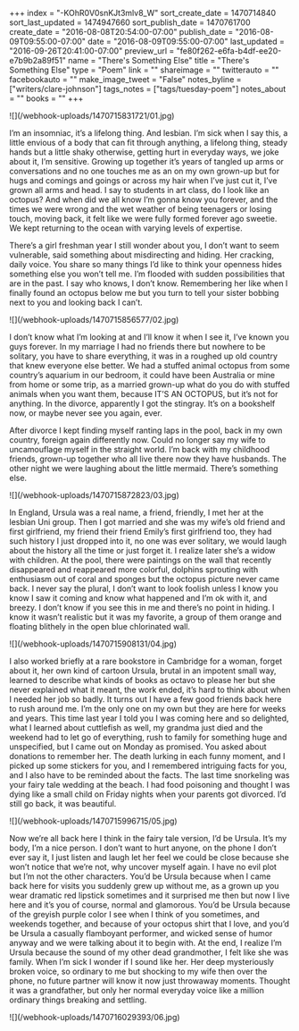 +++
index = "-KOhR0V0snKJt3mlv8_W"
sort_create_date = 1470714840
sort_last_updated = 1474947660
sort_publish_date = 1470761700
create_date = "2016-08-08T20:54:00-07:00"
publish_date = "2016-08-09T09:55:00-07:00"
date = "2016-08-09T09:55:00-07:00"
last_updated = "2016-09-26T20:41:00-07:00"
preview_url = "fe80f262-e6fa-b4df-ee20-e7b9b2a89f51"
name = "There's Something Else"
title = "There's Something Else"
type = "Poem"
link = ""
shareimage = ""
twitterauto = ""
facebookauto = ""
make_image_tweet = "False"
notes_byline = ["writers/clare-johnson"]
tags_notes = ["tags/tuesday-poem"]
notes_about = ""
books = ""
+++
<p class="image">![](/webhook-uploads/1470715831721/01.jpg)</p>

<p class="prose-poem">
I’m an insomniac, it’s a lifelong thing. And lesbian. I’m sick when I say this, a little envious of a body that can fit through anything, a lifelong thing, steady hands but a little shaky otherwise, getting hurt in everyday ways, we joke about it, I’m sensitive. Growing up together it’s years of tangled up arms or conversations and no one touches me as an on my own grown-up but for hugs and comings and goings or across my hair when I’ve just cut it, I’ve grown all arms and head. I say to students in art class, do I look like an octopus? And when did we all know I’m gonna know you forever, and the times we were wrong and the wet weather of being teenagers or losing touch, moving back, it felt like we were fully formed forever ago sweetie. We kept returning to the ocean with varying levels of expertise.</p>

<p class="prose-poem">There’s a girl freshman year I still wonder about you, I don’t want to seem vulnerable, said something about misdirecting and hiding. Her cracking, daily voice. You share so many things I’d like to think your openness hides something else you won’t tell me. I’m flooded with sudden possibilities that are in the past. I say who knows, I don’t know. Remembering her like when I finally found an octopus below me but you turn to tell your sister bobbing next to you and looking back I can’t.</p>

<p class="image">![](/webhook-uploads/1470715856577/02.jpg)</p>

<p class="prose-poem">I don’t know what I’m looking at and I’ll know it when I see it, I’ve known you guys forever. In my marriage I had no friends there but nowhere to be solitary, you have to share everything, it was in a roughed up old country that knew everyone else better. We had a stuffed animal octopus from some country’s aquarium in our bedroom, it could have been Australia or mine from home or some trip, as a married grown-up what do you do with stuffed animals when you want them, because IT’S AN OCTOPUS, but it’s not for anything. In the divorce, apparently I got the stingray. It’s on a bookshelf now, or maybe never see you again, ever.</p>

<p class="prose-poem">After divorce I kept finding myself ranting laps in the pool, back in my own country, foreign again differently now. Could no longer say my wife to uncamouflage myself in the straight world. I’m back with my childhood friends, grown-up together who all live there now they have husbands. The other night we were laughing about the little mermaid. There’s something else.</p>

<p class="image">![](/webhook-uploads/1470715872823/03.jpg)</p>

<p class="prose-poem">In England, Ursula was a real name, a friend, friendly, I met her at the lesbian Uni group. Then I got married and she was my wife’s old friend and first girlfriend, my friend their friend Emily’s first girlfriend too, they had such history I just dropped into it, no one was ever solitary, we would laugh about the history all the time or just forget it. I realize later she’s a widow with children. At the pool, there were paintings on the wall that recently disappeared and reappeared more colorful, dolphins sprouting with enthusiasm out of coral and sponges but the octopus picture never came back. I never say the plural, I don’t want to look foolish unless I know you know I saw it coming and know what happened and I’m ok with it, and breezy. I don’t know if you see this in me and there’s no point in hiding. I know it wasn’t realistic but it was my favorite, a group of them orange and floating blithely in the open blue chlorinated wall.</p> 

<p class="image">![](/webhook-uploads/1470715908131/04.jpg)</p>

<p class="prose-poem">I also worked briefly at a rare bookstore in Cambridge for a woman, forget about it, her own kind of cartoon Ursula, brutal in an impotent small way, learned to describe what kinds of books as octavo to please her but she never explained what it meant, the work ended, it’s hard to think about when I needed her job so badly. It turns out I have a few good friends back here to rush around me. I’m the only one on my own but they are here for weeks and years. This time last year I told you I was coming here and so delighted, what I learned about cuttlefish as well, my grandma just died and the weekend had to let go of everything, rush to family for something huge and unspecified, but I came out on Monday as promised. You asked about donations to remember her. The death lurking in each funny moment, and I picked up some stickers for you, and I remembered intriguing facts for you, and I also have to be reminded about the facts. The last time snorkeling was your fairy tale wedding at the beach. I had food poisoning and thought I was dying like a small child on Friday nights when your parents got divorced. I’d still go back, it was beautiful.</p>

<p class="image">![](/webhook-uploads/1470715996715/05.jpg)</p>

<p class="prose-poem">Now we’re all back here I think in the fairy tale version, I’d be Ursula. It’s my body, I’m a nice person. I don’t want to hurt anyone, on the phone I don’t ever say it, I just listen and laugh let her feel we could be close because she won’t notice that we’re not, why uncover myself again. I have no evil plot but I’m not the other characters. You’d be Ursula because when I came back here for visits you suddenly grew up without me, as a grown up you wear dramatic red lipstick sometimes and it surprised me then but now I live here and it’s you of course, normal and glamorous. You’d be Ursula because of the greyish purple color I see when I think of you sometimes, and weekends together, and because of your octopus shirt that I love, and you’d be Ursula a casually flamboyant performer, and wicked sense of humor anyway and we were talking about it to begin with. At the end, I realize I’m Ursula because the sound of my other dead grandmother, I felt like she was family. When I’m sick I wonder if I sound like her. Her deep mysteriously broken voice, so ordinary to me but shocking to my wife then over the phone, no future partner will know it now just throwaway moments. Thought it was a grandfather, but only her normal everyday voice like a million ordinary things breaking and settling.
</p>

<p class="image">![](/webhook-uploads/1470716029393/06.jpg)</p>
